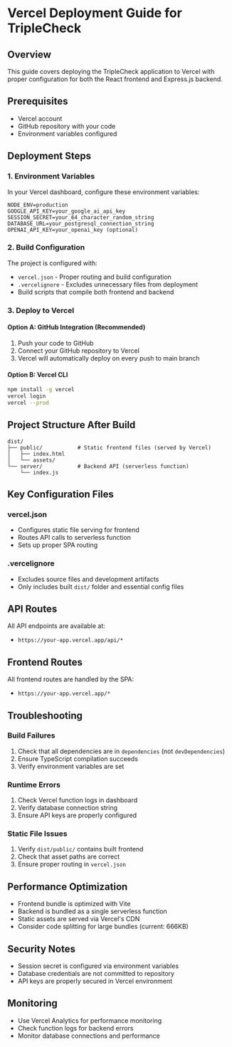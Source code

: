 # Vercel Deployment Guide for TripleCheck

## Overview
This guide covers deploying the TripleCheck application to Vercel with proper configuration for both the React frontend and Express.js backend.

## Prerequisites
- Vercel account
- GitHub repository with your code
- Environment variables configured

## Deployment Steps

### 1. Environment Variables
In your Vercel dashboard, configure these environment variables:

```
NODE_ENV=production
GOOGLE_API_KEY=your_google_ai_api_key
SESSION_SECRET=your_64_character_random_string
DATABASE_URL=your_postgresql_connection_string
OPENAI_API_KEY=your_openai_key (optional)
```

### 2. Build Configuration
The project is configured with:
- `vercel.json` - Proper routing and build configuration
- `.vercelignore` - Excludes unnecessary files from deployment
- Build scripts that compile both frontend and backend

### 3. Deploy to Vercel

#### Option A: GitHub Integration (Recommended)
1. Push your code to GitHub
2. Connect your GitHub repository to Vercel
3. Vercel will automatically deploy on every push to main branch

#### Option B: Vercel CLI
```bash
npm install -g vercel
vercel login
vercel --prod
```

## Project Structure After Build
```
dist/
├── public/           # Static frontend files (served by Vercel)
│   ├── index.html
│   └── assets/
└── server/           # Backend API (serverless function)
    └── index.js
```

## Key Configuration Files

### vercel.json
- Configures static file serving for frontend
- Routes API calls to serverless function
- Sets up proper SPA routing

### .vercelignore
- Excludes source files and development artifacts
- Only includes built `dist/` folder and essential config files

## API Routes
All API endpoints are available at:
- `https://your-app.vercel.app/api/*`

## Frontend Routes
All frontend routes are handled by the SPA:
- `https://your-app.vercel.app/*`

## Troubleshooting

### Build Failures
1. Check that all dependencies are in `dependencies` (not `devDependencies`)
2. Ensure TypeScript compilation succeeds
3. Verify environment variables are set

### Runtime Errors
1. Check Vercel function logs in dashboard
2. Verify database connection string
3. Ensure API keys are properly configured

### Static File Issues
1. Verify `dist/public/` contains built frontend
2. Check that asset paths are correct
3. Ensure proper routing in `vercel.json`

## Performance Optimization
- Frontend bundle is optimized with Vite
- Backend is bundled as a single serverless function
- Static assets are served via Vercel's CDN
- Consider code splitting for large bundles (current: 666KB)

## Security Notes
- Session secret is configured via environment variables
- Database credentials are not committed to repository
- API keys are properly secured in Vercel environment

## Monitoring
- Use Vercel Analytics for performance monitoring
- Check function logs for backend errors
- Monitor database connections and performance